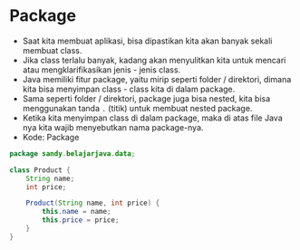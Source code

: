 # Package
- Saat kita membuat aplikasi, bisa dipastikan kita akan banyak sekali membuat class.
- Jika class terlalu banyak, kadang akan menyulitkan kita untuk mencari atau mengklarifikasikan jenis - jenis class.
- Java memiliki fitur package, yaitu mirip seperti folder / direktori, dimana kita bisa menyimpan class - class kita di dalam package.
- Sama seperti folder / direktori, package juga bisa nested, kita bisa menggunakan tanda ``` . ``` (titik) untuk membuat nested package.
- Ketika kita menyimpan class di dalam package, maka di atas file Java nya kita wajib menyebutkan nama package-nya.
- Kode: Package
```java
package sandy.belajarjava.data;

class Product {
    String name;
    int price;

    Product(String name, int price) {
        this.name = name;
        this.price = price;
    }
}
```